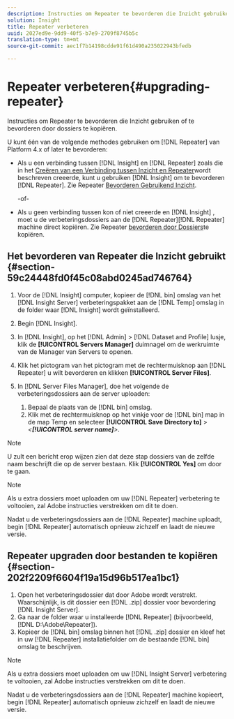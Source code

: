 ```yaml
---
description: Instructies om Repeater te bevorderen die Inzicht gebruiken of te bevorderen door dossiers te kopiëren.
solution: Insight
title: Repeater verbeteren
uuid: 2027ed9e-9dd9-40f5-b7e9-2709f8745b5c
translation-type: tm+mt
source-git-commit: aec1f7b14198cdde91f61d490a235022943bfedb

---
```



# Repeater verbeteren{#upgrading-repeater}

Instructies om Repeater te bevorderen die Inzicht gebruiken of te bevorderen door dossiers te kopiëren.

U kunt één van de volgende methodes gebruiken om [!DNL Repeater] van Platform 4.x of later te bevorderen:

* Als u een verbinding tussen [!DNL Insight] en [!DNL Repeater] zoals die in het [Creëren van een Verbinding tussen Inzicht en Repeater](../../../../home/c-inst-svr/c-rptr-fntly/c-cnfg-rptr-fntly/t-crt-conn-ins-rptr.md#task-785bfe5f0e31484683e4345038add118)wordt beschreven creeerde, kunt u gebruiken [!DNL Insight] om te bevorderen [!DNL Repeater]. Zie Repeater [Bevorderen Gebruikend Inzicht](../../../../home/c-inst-svr/c-upgrd-uninst-sftwr/c-upgrd-sftwr/c-upgrd-rptr.md#section-59c24448fd0f45c08abd0245ad746764).

   -of-

* Als u geen verbinding tussen kon of niet creeerde en [!DNL Insight] , moet u de verbeteringsdossiers aan de [!DNL Repeater][!DNL Repeater] machine direct kopiëren. Zie Repeater [bevorderen door Dossiers](../../../../home/c-inst-svr/c-upgrd-uninst-sftwr/c-upgrd-sftwr/c-upgrd-rptr.md#section-202f2209f6604f19a15d96b517ea1bc1)te kopiëren.

## Het bevorderen van Repeater die Inzicht gebruikt {#section-59c24448fd0f45c08abd0245ad746764}

1. Voor de [!DNL Insight] computer, kopieer de [!DNL bin] omslag van het [!DNL Insight Server] verbeteringspakket aan de [!DNL Temp] omslag in de folder waar [!DNL Insight] wordt geïnstalleerd.
1. Begin [!DNL Insight].
1. In [!DNL Insight], op het [!DNL Admin] > [!DNL Dataset and Profile] lusje, klik de **[!UICONTROL Servers Manager]** duimnagel om de werkruimte van de Manager van Servers te openen.
1. Klik het pictogram van het pictogram met de rechtermuisknop aan [!DNL Repeater] u wilt bevorderen en klikken **[!UICONTROL Server Files]**.
1. In [!DNL Server Files Manager], doe het volgende de verbeteringsdossiers aan de server uploaden:

   1. Bepaal de plaats van de [!DNL bin] omslag.
   1. Klik met de rechtermuisknop op het vinkje voor de [!DNL bin] map in de map Temp en selecteer **[!UICONTROL Save Directory to]** > *&lt;**[!UICONTROL server name]**>*.

>[!NOTE]
>
>U zult een bericht erop wijzen zien dat deze stap dossiers van de zelfde naam beschrijft die op de server bestaan. Klik **[!UICONTROL Yes]** om door te gaan.

>[!NOTE]
>
>Als u extra dossiers moet uploaden om uw [!DNL Repeater] verbetering te voltooien, zal Adobe instructies verstrekken om dit te doen.

Nadat u de verbeteringsdossiers aan de [!DNL Repeater] machine uploadt, begin [!DNL Repeater] automatisch opnieuw zichzelf en laadt de nieuwe versie.

## Repeater upgraden door bestanden te kopiëren {#section-202f2209f6604f19a15d96b517ea1bc1}

1. Open het verbeteringsdossier dat door Adobe wordt verstrekt. Waarschijnlijk, is dit dossier een [!DNL .zip] dossier voor bevordering [!DNL Insight Server].
1. Ga naar de folder waar u installeerde [!DNL Repeater] (bijvoorbeeld, [!DNL D:\Adobe\Repeater]).
1. Kopieer de [!DNL bin] omslag binnen het [!DNL .zip] dossier en kleef het in uw [!DNL Repeater] installatiefolder om de bestaande [!DNL bin] omslag te beschrijven.

>[!NOTE]
>
>Als u extra dossiers moet uploaden om uw [!DNL Insight Server] verbetering te voltooien, zal Adobe instructies verstrekken om dit te doen.

Nadat u de verbeteringsdossiers aan de [!DNL Repeater] machine kopieert, begin [!DNL Repeater] automatisch opnieuw zichzelf en laadt de nieuwe versie.
